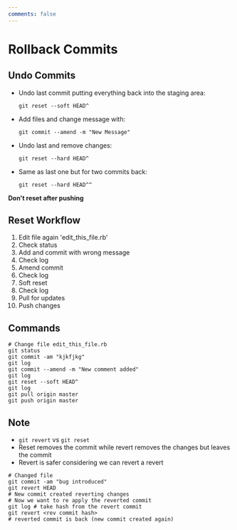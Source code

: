 ```yaml
---
comments: false
---
```


# Rollback Commits

## Undo Commits

- Undo last commit putting everything back into the staging area:

  ```shell
  git reset --soft HEAD^
  ```

- Add files and change message with:

  ```shell
  git commit --amend -m "New Message"
  ```

- Undo last and remove changes:

  ```shell
  git reset --hard HEAD^
  ```

- Same as last one but for two commits back:

  ```shell
  git reset --hard HEAD^^
  ```

**Don't reset after pushing**

## Reset Workflow

1. Edit file again 'edit_this_file.rb'
1. Check status
1. Add and commit with wrong message
1. Check log
1. Amend commit
1. Check log
1. Soft reset
1. Check log
1. Pull for updates
1. Push changes

## Commands

```shell
# Change file edit_this_file.rb
git status
git commit -am "kjkfjkg"
git log
git commit --amend -m "New comment added"
git log
git reset --soft HEAD^
git log
git pull origin master
git push origin master
```

## Note

- `git revert` vs `git reset`
- Reset removes the commit while revert removes the changes but leaves the commit
- Revert is safer considering we can revert a revert

```shell
# Changed file
git commit -am "bug introduced"
git revert HEAD
# New commit created reverting changes
# Now we want to re apply the reverted commit
git log # take hash from the revert commit
git revert <rev commit hash>
# reverted commit is back (new commit created again)
```
